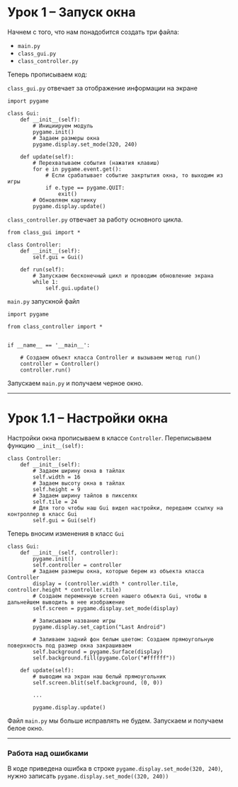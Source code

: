 # Урок 1 – Запуск окна
Начнем с того, что нам понадобится создать три файла:
- `main.py`
- `class_gui.py`
- `class_controller.py`

Теперь прописываем код:

`class_gui.py` отвечает за отображение информации на экране

    import pygame
    
    class Gui:
        def __init__(self):
            # Инициируем модуль
            pygame.init()
            # Задаем размеры окна
            pygame.display.set_mode(320, 240)
    
        def update(self):
            # Перехватываем события (нажатия клавиш)
            for e in pygame.event.get():
                # Если срабатывает событие закртытия окна, то выходим из игры
                if e.type == pygame.QUIT:
                    exit()
            # Обновляем картинку
            pygame.display.update()

`class_controller.py` отвечает за работу основного цикла.

    from class_gui import *

    class Controller:
        def __init__(self):
            self.gui = Gui()

        def run(self):
            # Запускаем бесконечный цикл и проводим обновление экрана
            while 1:
                self.gui.update()

`main.py` запускной файл

    import pygame
    
    from class_controller import *
    
    
    if __name__ == '__main__':
        
        # Создаем объект класса Controller и вызываем метод run()
        controller = Controller()
        controller.run()

 Запускаем `main.py` и получаем черное окно.

---

# Урок 1.1 – Настройки окна

Настройки окна прописываем в классе `Controller`. Переписываем функцию `__init__(self):`

    class Controller:
        def __init__(self):
            # Задаем ширину окна в тайлах
            self.width = 16
            # Задаем высоту окна в тайлах
            self.height = 9
            # Задаем ширину тайлов в пикселях
            self.tile = 24
            # Для того чтобы наш Gui видел настройки, передаем ссылку на контроллер в класс Gui
            self.gui = Gui(self)

Теперь вносим изменения в класс `Gui`

    class Gui:
        def __init__(self, controller):
            pygame.init()
            self.controller = controller
            # Задаем размеры окна, которые берем из объекта класса Controller
            display = (controller.width * controller.tile, controller.height * controller.tile)
            # Создаем переменную screen нашего объекта Gui, чтобы в дальнейшем выводить в нее изображение
            self.screen = pygame.display.set_mode(display)
    
            # Записываем название игры
            pygame.display.set_caption("Last Android")
    
            # Заливаем задний фон белым цветом: Создаем прямоугольную поверхность под размер окна закрашиваем
            self.background = pygame.Surface(display)
            self.background.fill(pygame.Color("#ffffff"))

        def update(self):
            # выводим на экран наш белый прямоугольник
            self.screen.blit(self.background, (0, 0))
    
            ...
    
            pygame.display.update()

Файл `main.py` мы больше исправлять не будем. Запускаем и получаем белое окно.

---

### Работа над ошибками

В коде приведена ошибка в строке `pygame.display.set_mode(320, 240)`, нужно записать `pygame.display.set_mode((320, 240))`